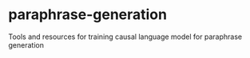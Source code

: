 # paraphrase-generation
Tools and resources for training causal language model for paraphrase generation
